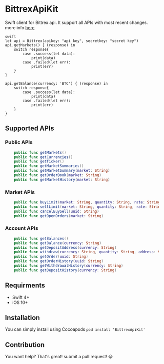 # BittrexApiKit
Swift client for Bittrex api. It support all APIs with most recent changes. more info [here](https://www.bittrex.com/Home/Api)

```
swift
let api = Bittrex(apikey: "api key", secretkey: "secret key")
api.getMarkets() { (response) in
    switch response{
        case .success(let data):
            print(data)
        case .failed(let err):
            print(err)
    }
}

api.getBalance(currency: 'BTC') { (response) in
    switch response{
        case .success(let data):
            print(data)
        case .failed(let err):
            print(err)
    }
}
```

## Supported APIs
### Public APIs
```swift
    public func getMarkets()
    public func getCurrencies()
    public func getTicker()
    public func getMarketSummaries()
    public func getMarketSummary(market: String)
    public func getOrderBook(market: String)
    public func getMarketHistory(market: String)
```

### Market APIs
```swift
    public func buyLimit(market: String, quantity: String, rate: String)
    public func sellLimit(market: String, quantity: String, rate: String)
    public func cancelBuySell(uuid: String)
    public func getOpenOrders(market: String)
```

### Account APIs
```swift
    public func getBalances()
    public func getBalance(currency: String)
    public func getDepositAddress(currency: String)
    public func withdraw(currency: String, quantity: String, address: String)
    public func getOrder(uuid: String)
    public func getOrderHistory(uuid: String)
    public func getWithdrawalHistory(currency: String)
    public func getDepositHistory(currency: String)
```

## Requirments
- Swift 4+
- iOS 10+


## Installation
You can simply install using Cocoapods
```‍‍pod install 'BittrexApiKit'```

## Contribution
You want help? That's great!
submit a pull request! :grinning:


